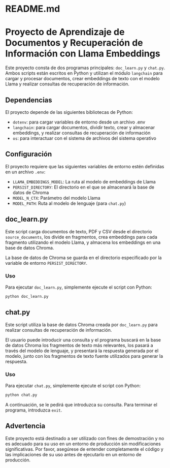 # README.md

# Proyecto de Aprendizaje de Documentos y Recuperación de Información con Llama Embeddings

Este proyecto consta de dos programas principales: `doc_learn.py` y `chat.py`. Ambos scripts están escritos en Python y utilizan el módulo `langchain` para cargar y procesar documentos, crear embeddings de texto con el modelo Llama y realizar consultas de recuperación de información.

## Dependencias

El proyecto depende de las siguientes bibliotecas de Python:

- `dotenv`: para cargar variables de entorno desde un archivo .env
- `langchain`: para cargar documentos, dividir texto, crear y almacenar embeddings, y realizar consultas de recuperación de información
- `os`: para interactuar con el sistema de archivos del sistema operativo

## Configuración

El proyecto requiere que las siguientes variables de entorno estén definidas en un archivo `.env`:

- `LLAMA_EMBEDDINGS_MODEL`: La ruta al modelo de embeddings de Llama
- `PERSIST_DIRECTORY`: El directorio en el que se almacenará la base de datos de Chroma
- `MODEL_N_CTX`: Parámetro del modelo Llama
- `MODEL_PATH`: Ruta al modelo de lenguaje (para `chat.py`)

## doc_learn.py

Este script carga documentos de texto, PDF y CSV desde el directorio `source_documents`, los divide en fragmentos, crea embeddings para cada fragmento utilizando el modelo Llama, y almacena los embeddings en una base de datos Chroma.

La base de datos de Chroma se guarda en el directorio especificado por la variable de entorno `PERSIST_DIRECTORY`.

### Uso

Para ejecutar `doc_learn.py`, simplemente ejecute el script con Python:

```bash
python doc_learn.py
```

## chat.py

Este script utiliza la base de datos Chroma creada por `doc_learn.py` para realizar consultas de recuperación de información. 

El usuario puede introducir una consulta y el programa buscará en la base de datos Chroma los fragmentos de texto más relevantes, los pasará a través del modelo de lenguaje, y presentará la respuesta generada por el modelo, junto con los fragmentos de texto fuente utilizados para generar la respuesta.

### Uso

Para ejecutar `chat.py`, simplemente ejecute el script con Python:

```bash
python chat.py
```

A continuación, se le pedirá que introduzca su consulta. Para terminar el programa, introduzca `exit`.

## Advertencia

Este proyecto está destinado a ser utilizado con fines de demostración y no es adecuado para su uso en un entorno de producción sin modificaciones significativas. Por favor, asegúrese de entender completamente el código y las implicaciones de su uso antes de ejecutarlo en un entorno de producción.
